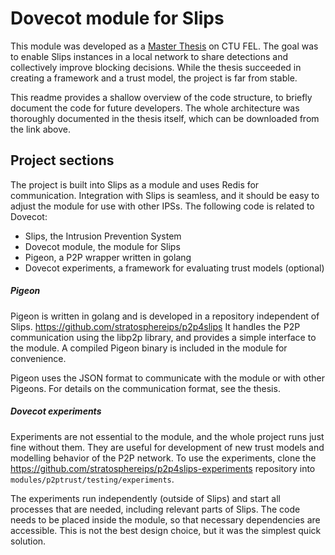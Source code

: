 # Dovecot module for Slips

This module was developed as a [Master Thesis](https://dspace.cvut.cz/handle/10467/90252)
on CTU FEL. The goal was to enable Slips instances in a local network to share
detections and collectively improve blocking decisions. While the thesis succeeded in
creating a framework and a trust model, the project is far from stable.

This readme provides a shallow overview of the code structure, to
briefly document the code for future developers. The whole architecture was
thoroughly documented in the thesis itself, which can be downloaded from the
link above.

## Project sections

The project is built into Slips as a module and uses Redis for communication. Integration with Slips
is seamless, and it should be easy to adjust the module for use with other IPSs. The
following code is related to Dovecot:

 - Slips, the Intrusion Prevention System
 - Dovecot module, the module for Slips
 - Pigeon, a P2P wrapper written in golang
 - Dovecot experiments, a framework for evaluating trust models (optional)


##### Pigeon

Pigeon is written in golang and is developed in a repository independent of Slips.
https://github.com/stratosphereips/p2p4slips
It handles the P2P communication using the libp2p library, and provides a simple interface to the module. A compiled
Pigeon binary is included in the module for convenience.

Pigeon uses the JSON format to communicate with the module or with other Pigeons. For details on the communication
format, see the thesis.


##### Dovecot experiments

Experiments are not essential to the module, and the whole project runs just fine without them. They are useful for
development of new trust models and modelling behavior of the P2P network. To use the experiments, clone
the https://github.com/stratosphereips/p2p4slips-experiments repository into
`modules/p2ptrust/testing/experiments`.

The experiments run independently (outside of Slips) and start all processes that are needed, including relevant parts
of Slips. The code needs to be placed inside the module, so that necessary dependencies are accessible. This is not the
best design choice, but it was the simplest quick solution.  


